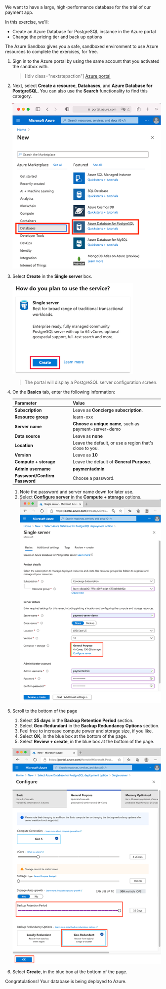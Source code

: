 We want to have a large, high-performance database for the trial of our payment app.

In this exercise, we'll:

* Create an Azure Database for PostgreSQL instance in the Azure portal
* Change the pricing tier and back up options

The Azure Sandbox gives you a safe, sandboxed environment to use Azure resources to complete the exercises, for free.

1. Sign in to the Azure portal by using the same account that you activated the sandbox with.

    > [!div class="nextstepaction"]
    > [Azure portal](https://portal.azure.com/learn.docs.microsoft.com/?azure-portal=true)

1. Next, select **Create a resource**, **Databases**, and **Azure Database for PostgreSQL**. You can also use the **Search** functionality to find this category.

    ![Create Azure Database for PostgreSQL.](../media/3a-create.png)

1. Select **Create** in the **Single server** box.

    ![Create single server deployment.](../media/3b-create-single-server.png)
     > The portal will display a PostgreSQL server configuration screen.

1. On the **Basics** tab, enter the following information:  

    |Parameter  |Value  |
    |---------|---------|
    |**Subscription**     |  Leave as **Concierge subscription**.       |
    |**Resource group**     | learn-xxx       |
    |**Server name** |  **Choose a unique name**, such as payment-server-demo |
    |**Data source** |  Leave as **none**  |
    |**Location**| Leave the default, or use a region that's close to you. |
    |**Version**| Leave as **10** |
    |**Compute + storage**     |  Leave the default of **General Purpose**.       |
    |**Admin username**| **paymentadmin** |
    |**Password/Confirm Password**|  Choose a password.|
    1. Note the password and server name down for later use.
    1. Select **Configure server** in the **Compute + storage** options.
    ![Configuration form.](../media/3d-form.png)

1. Scroll to the bottom of the page
    1. Select **35 days** in the **Backup Retention Period** section.
    1. Select **Geo-Redundant** in the **Backup Redundancy Options** section.
    1. Feel free to increase compute power and storage size, if you like.
    1. Select **OK**, in the blue box at the bottom of the page.
    1. Select **Review + create**, in the blue box at the bottom of the page.

    ![Configure server options form.](../media/3e-form.png)

1. Select **Create**, in the blue box at the bottom of the page.

Congratulations! Your database is being deployed to Azure.
